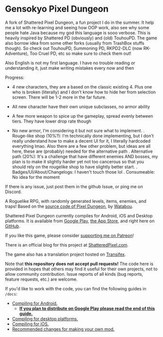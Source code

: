 # Gensokyo Pixel Dungeon

A fork of Shattered Pixel Dungeon, a fun project I do in the summer. It help me a lot with re-learning and seeing how OOP work, also see why some people hate Java because my god this language is sooo verbose.
This is heavily inspired by Shattered PD (obviously) and (old) TouhouPD. The game also borrow idea from some other forks (usually from TrashBox stuffs though). So check out TouhouPD, Summoning PD, RKPD2-DLC (now RK-Adventure), Too Cruel PD, etc so make sure to check them out!

Also English is not my first language. I have no trouble reading or understanding it, just make writing mistakes every now and then

Progress:
+ 4 new characters, they are a based on the classic existing 4. Plus one who is broken (literally) and I don't know how to hide her from selection screen. There will be 1-2 more in the far future.
- All new character have their own unique subclasses, no armor ability
+ A few more weapon to spice up the gameplay, spread evenly between tiers. They have lower drop rate though
- No new armor, I'm considering it but not sure what to implement.
. Rouge-like shop (10%?): I'm technically done implementing, but I don't really understand how to make a decent UI for it, I literally hardcoded everything lmao. Also there are a few other problem, but ideas are all here, these are (probably) needed for the alternative path
. Alternative path (20%): It's a challenge that have different enemies AND bosses, my plan is to make it slightly harder yet not too cancerous so that you should rely on the rougelike shop to have slightly better start.
. Badges/UI/About/Changelogs: I haven't touch those lol
. Consumeable: No idea for the moment

If there is any issue, just post them in the github Issue, or ping me on Discord.

A Roguelike RPG, with randomly generated levels, items, enemies, and traps! Based on the [source code of Pixel Dungeon](https://github.com/00-Evan/pixel-dungeon-gradle), by [Watabou](https://www.watabou.ru).

Shattered Pixel Dungeon currently compiles for Android, iOS and Desktop platforms. It is available from [Google Play](https://play.google.com/store/apps/details?id=com.shatteredpixel.shatteredpixeldungeon), [the App Store](https://apps.apple.com/app/shattered-pixel-dungeon/id1563121109), and right here on [GitHub](https://github.com/00-Evan/shattered-pixel-dungeon/releases).

If you like this game, please consider [supporting me on Patreon](https://www.patreon.com/ShatteredPixel)!

There is an official blog for this project at [ShatteredPixel.com](https://www.shatteredpixel.com).

The game also has a translation project hosted on [Transifex](https://www.transifex.com/shattered-pixel/shattered-pixel-dungeon/).

Note that **this repository does not accept pull requests!** The code here is provided in hopes that others may find it useful for their own projects, not to allow community contribution. Issue reports of all kinds (bug reports, feature requests, etc.) are welcome.

If you'd like to work with the code, you can find the following guides in `/docs`:
- [Compiling for Android.](docs/getting-started-android.md)
    - **[If you plan to distribute on Google Play please read the end of this guide.](docs/getting-started-android.md#distributing-your-apk)**
- [Compiling for desktop platforms.](docs/getting-started-desktop.md)
- [Compiling for iOS.](docs/getting-started-ios.md)
- [Recommended changes for making your own mod.](docs/recommended-changes.md)
